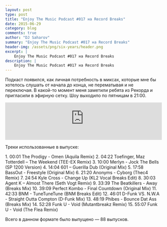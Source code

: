 ```yaml
---
layout: post
type: post
title: "Enjoy The Music Podcast #017 на Record Breaks"
date: 2015-06-29
category: blog
comments: true
author: "DJ Saharov"
summary: "Enjoy The Music Podcast #017 на Record Breaks"
header-img: /assets/png/six-years/header.png
excerpt: |
    Enjoy The Music Podcast #017 на Record Breaks
description: |
    Enjoy The Music Podcast #017 на Record Breaks
---
```


<p>
<span class="firstcharacter">П</span>одкаст появился, как личная потребность в миксах, которые мне бы хотелось слушать от начала до конца, не перематывая и не переключая. В какой-то момент меня заметили ребята из Рекорда и пригласили в эфирную сетку. Шоу выходило по пятницам в 21:00.
</p>

<iframe width="100%" height="120" src="https://player-widget.mixcloud.com/widget/iframe/?hide_cover=1&feed=%2Fdjsaharovofficial%2Fenjoy-the-music-podcast-017%2F" frameborder="0" allow="encrypted-media; fullscreen; autoplay; idle-detection; speaker-selection; web-share;" ></iframe>

<p>Треки использованные в выпуске:</p>
1. 00:01 The Prodigy - Omen (Aquila Remix)
2. 04:22 Toefinger, Maz Totterdell – The Weekend (TEE-EX Remix)
3. 10:00 Merlyn - Jock The Bells (SP 1200 Version)
4. 14:04 601 – Guerilla Dub (Original Mix)
5. 17:58 BassOut - Freestyle (Original Mix)
6. 21:20 Anonyms - Cyborg (Thec4 Remix)
7. 24:54 Kyle Cross - Change Up (KL2 Vocal Breaks Edit)
8. 30:03 Agent K  – Almost There (Seth Vogt Remix)
9. 33:39 The Beatkillers - Away (Breaks Mix)
10. 39:09 Perfect Kombo - Final Countdown (Original Mix)
11. 42:33 BNM - TuneTuneTune (BNM Breaks Edit)
12. 46:01 D-Funk VS. N.W.A - Straight Outta Compton (D-Funk Mix)
13. 48:19 Phibes - Bounce Dat Ass (Breaks Mix)
14. 52:28 Funk U - Void (Mutantbreakz Remix)
15. 55:07 Funk U - Void (The Flea Remix)

<p>Всего в данном формате было выпущено &mdash; 88 выпусков.</p>